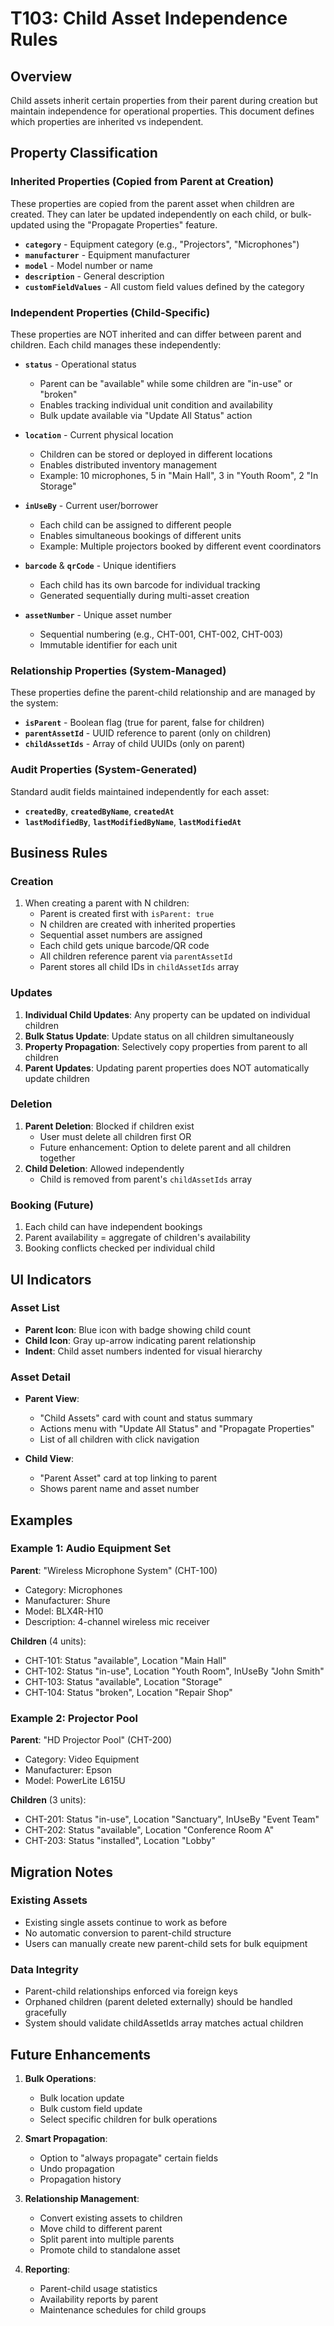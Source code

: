 # T103: Child Asset Independence Rules

## Overview
Child assets inherit certain properties from their parent during creation but maintain independence for operational properties. This document defines which properties are inherited vs independent.

## Property Classification

### Inherited Properties (Copied from Parent at Creation)
These properties are copied from the parent asset when children are created. They can later be updated independently on each child, or bulk-updated using the "Propagate Properties" feature.

- **`category`** - Equipment category (e.g., "Projectors", "Microphones")
- **`manufacturer`** - Equipment manufacturer
- **`model`** - Model number or name
- **`description`** - General description
- **`customFieldValues`** - All custom field values defined by the category

### Independent Properties (Child-Specific)
These properties are NOT inherited and can differ between parent and children. Each child manages these independently:

- **`status`** - Operational status
  - Parent can be "available" while some children are "in-use" or "broken"
  - Enables tracking individual unit condition and availability
  - Bulk update available via "Update All Status" action

- **`location`** - Current physical location
  - Children can be stored or deployed in different locations
  - Enables distributed inventory management
  - Example: 10 microphones, 5 in "Main Hall", 3 in "Youth Room", 2 "In Storage"

- **`inUseBy`** - Current user/borrower
  - Each child can be assigned to different people
  - Enables simultaneous bookings of different units
  - Example: Multiple projectors booked by different event coordinators

- **`barcode`** & **`qrCode`** - Unique identifiers
  - Each child has its own barcode for individual tracking
  - Generated sequentially during multi-asset creation

- **`assetNumber`** - Unique asset number
  - Sequential numbering (e.g., CHT-001, CHT-002, CHT-003)
  - Immutable identifier for each unit

### Relationship Properties (System-Managed)
These properties define the parent-child relationship and are managed by the system:

- **`isParent`** - Boolean flag (true for parent, false for children)
- **`parentAssetId`** - UUID reference to parent (only on children)
- **`childAssetIds`** - Array of child UUIDs (only on parent)

### Audit Properties (System-Generated)
Standard audit fields maintained independently for each asset:

- **`createdBy`**, **`createdByName`**, **`createdAt`**
- **`lastModifiedBy`**, **`lastModifiedByName`**, **`lastModifiedAt`**

## Business Rules

### Creation
1. When creating a parent with N children:
   - Parent is created first with `isParent: true`
   - N children are created with inherited properties
   - Sequential asset numbers are assigned
   - Each child gets unique barcode/QR code
   - All children reference parent via `parentAssetId`
   - Parent stores all child IDs in `childAssetIds` array

### Updates
1. **Individual Child Updates**: Any property can be updated on individual children
2. **Bulk Status Update**: Update status on all children simultaneously
3. **Property Propagation**: Selectively copy properties from parent to all children
4. **Parent Updates**: Updating parent properties does NOT automatically update children

### Deletion
1. **Parent Deletion**: Blocked if children exist
   - User must delete all children first OR
   - Future enhancement: Option to delete parent and all children together
2. **Child Deletion**: Allowed independently
   - Child is removed from parent's `childAssetIds` array

### Booking (Future)
1. Each child can have independent bookings
2. Parent availability = aggregate of children's availability
3. Booking conflicts checked per individual child

## UI Indicators

### Asset List
- **Parent Icon**: Blue icon with badge showing child count
- **Child Icon**: Gray up-arrow indicating parent relationship
- **Indent**: Child asset numbers indented for visual hierarchy

### Asset Detail
- **Parent View**: 
  - "Child Assets" card with count and status summary
  - Actions menu with "Update All Status" and "Propagate Properties"
  - List of all children with click navigation
  
- **Child View**:
  - "Parent Asset" card at top linking to parent
  - Shows parent name and asset number

## Examples

### Example 1: Audio Equipment Set
**Parent**: "Wireless Microphone System" (CHT-100)
- Category: Microphones
- Manufacturer: Shure
- Model: BLX4R-H10
- Description: 4-channel wireless mic receiver

**Children** (4 units):
- CHT-101: Status "available", Location "Main Hall"
- CHT-102: Status "in-use", Location "Youth Room", InUseBy "John Smith"
- CHT-103: Status "available", Location "Storage"
- CHT-104: Status "broken", Location "Repair Shop"

### Example 2: Projector Pool
**Parent**: "HD Projector Pool" (CHT-200)
- Category: Video Equipment
- Manufacturer: Epson
- Model: PowerLite L615U

**Children** (3 units):
- CHT-201: Status "in-use", Location "Sanctuary", InUseBy "Event Team"
- CHT-202: Status "available", Location "Conference Room A"
- CHT-203: Status "installed", Location "Lobby"

## Migration Notes

### Existing Assets
- Existing single assets continue to work as before
- No automatic conversion to parent-child structure
- Users can manually create new parent-child sets for bulk equipment

### Data Integrity
- Parent-child relationships enforced via foreign keys
- Orphaned children (parent deleted externally) should be handled gracefully
- System should validate childAssetIds array matches actual children

## Future Enhancements

1. **Bulk Operations**:
   - Bulk location update
   - Bulk custom field update
   - Select specific children for bulk operations

2. **Smart Propagation**:
   - Option to "always propagate" certain fields
   - Undo propagation
   - Propagation history

3. **Relationship Management**:
   - Convert existing assets to children
   - Move child to different parent
   - Split parent into multiple parents
   - Promote child to standalone asset

4. **Reporting**:
   - Parent-child usage statistics
   - Availability reports by parent
   - Maintenance schedules for child groups
